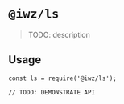 # `@iwz/ls`

> TODO: description

## Usage

```
const ls = require('@iwz/ls');

// TODO: DEMONSTRATE API
```

